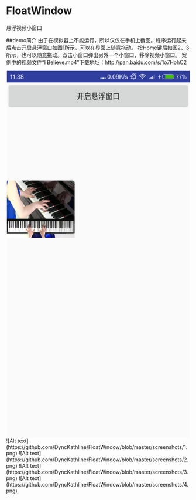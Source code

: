 # FloatWindow
悬浮视频小窗口

##demo简介
由于在模拟器上不能运行，所以仅仅在手机上截图。程序运行起来后点击开启悬浮窗口如图1所示，可以在界面上随意拖动。
按Home键后如图2、3所示，也可以随意拖动。双击小窗口弹出另外一个小窗口，移除视频小窗口。
案例中的视频文件“I Believe.mp4”下载地址：http://pan.baidu.com/s/1o7HohC2
<div align="center">
<img src="https://github.com/DyncKathline/FloatWindow/blob/master/screenshots/1.png" width = "500" height = "1000" alt="图片1" align=center />
</div>
![Alt text](https://github.com/DyncKathline/FloatWindow/blob/master/screenshots/1.png)
![Alt text](https://github.com/DyncKathline/FloatWindow/blob/master/screenshots/2.png)
![Alt text](https://github.com/DyncKathline/FloatWindow/blob/master/screenshots/3.png)
![Alt text](https://github.com/DyncKathline/FloatWindow/blob/master/screenshots/4.png)
